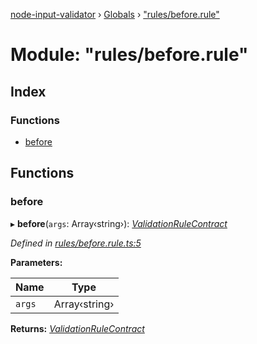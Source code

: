 [node-input-validator](../README.md) › [Globals](../globals.md) › ["rules/before.rule"](_rules_before_rule_.md)

# Module: "rules/before.rule"

## Index

### Functions

* [before](_rules_before_rule_.md#before)

## Functions

###  before

▸ **before**(`args`: Array‹string›): *[ValidationRuleContract](../interfaces/_contracts_.validationrulecontract.md)*

*Defined in [rules/before.rule.ts:5](https://github.com/bitnbytesio/node-input-validator/blob/952f4ba/src/rules/before.rule.ts#L5)*

**Parameters:**

Name | Type |
------ | ------ |
`args` | Array‹string› |

**Returns:** *[ValidationRuleContract](../interfaces/_contracts_.validationrulecontract.md)*
